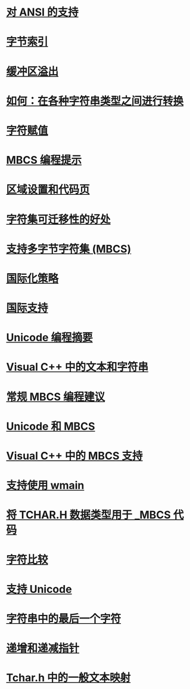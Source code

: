 # [对 ANSI 的支持](support-for-ansi.md)
# [字节索引](byte-indices.md)
# [缓冲区溢出](buffer-overflow.md)
# [如何：在各种字符串类型之间进行转换](how-to-convert-between-various-string-types.md)
# [字符赋值](character-assignment.md)
# [MBCS 编程提示](mbcs-programming-tips.md)
# [区域设置和代码页](locales-and-code-pages.md)
# [字符集可迁移性的好处](benefits-of-character-set-portability.md)
# [支持多字节字符集 (MBCS)](support-for-multibyte-character-sets-mbcss.md)
# [国际化策略](internationalization-strategies.md)
# [国际支持](international-enabling.md)
# [Unicode 编程摘要](unicode-programming-summary.md)
# [Visual C++ 中的文本和字符串](text-and-strings-in-visual-cpp.md)
# [常规 MBCS 编程建议](general-mbcs-programming-advice.md)
# [Unicode 和 MBCS](unicode-and-mbcs.md)
# [Visual C++ 中的 MBCS 支持](mbcs-support-in-visual-cpp.md)
# [支持使用 wmain](support-for-using-wmain.md)
# [将 TCHAR.H 数据类型用于 _MBCS 代码](using-tchar-h-data-types-with-mbcs-code.md)
# [字符比较](character-comparison.md)
# [支持 Unicode](support-for-unicode.md)
# [字符串中的最后一个字符](last-character-in-a-string.md)
# [递增和递减指针](incrementing-and-decrementing-pointers.md)
# [Tchar.h 中的一般文本映射](generic-text-mappings-in-tchar-h.md)
